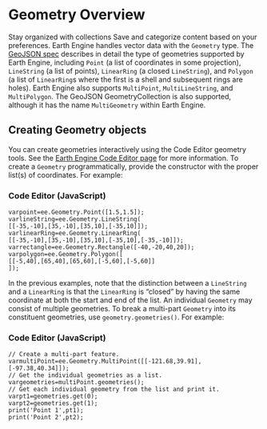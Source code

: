  
#  Geometry Overview 
Stay organized with collections  Save and categorize content based on your preferences. 
Earth Engine handles vector data with the `Geometry` type. The [GeoJSON spec](http://geojson.org/geojson-spec.html) describes in detail the type of geometries supported by Earth Engine, including `Point` (a list of coordinates in some projection), `LineString` (a list of points), `LinearRing` (a closed `LineString`), and `Polygon` (a list of `LinearRing`s where the first is a shell and subsequent rings are holes). Earth Engine also supports `MultiPoint`, `MultiLineString`, and `MultiPolygon`. The GeoJSON GeometryCollection is also supported, although it has the name `MultiGeometry` within Earth Engine.
## Creating Geometry objects
You can create geometries interactively using the Code Editor geometry tools. See the [Earth Engine Code Editor page](https://developers.google.com/earth-engine/guides/playground#geometry-tools) for more information. To create a `Geometry` programmatically, provide the constructor with the proper list(s) of coordinates. For example:
### Code Editor (JavaScript)
```
varpoint=ee.Geometry.Point([1.5,1.5]);
varlineString=ee.Geometry.LineString(
[[-35,-10],[35,-10],[35,10],[-35,10]]);
varlinearRing=ee.Geometry.LinearRing(
[[-35,-10],[35,-10],[35,10],[-35,10],[-35,-10]]);
varrectangle=ee.Geometry.Rectangle([-40,-20,40,20]);
varpolygon=ee.Geometry.Polygon([
[[-5,40],[65,40],[65,60],[-5,60],[-5,60]]
]);
```

In the previous examples, note that the distinction between a `LineString` and a `LinearRing` is that the `LinearRing` is “closed” by having the same coordinate at both the start and end of the list.
An individual `Geometry` may consist of multiple geometries. To break a multi-part `Geometry` into its constituent geometries, use `geometry.geometries()`. For example:
### Code Editor (JavaScript)
```
// Create a multi-part feature.
varmultiPoint=ee.Geometry.MultiPoint([[-121.68,39.91],[-97.38,40.34]]);
// Get the individual geometries as a list.
vargeometries=multiPoint.geometries();
// Get each individual geometry from the list and print it.
varpt1=geometries.get(0);
varpt2=geometries.get(1);
print('Point 1',pt1);
print('Point 2',pt2);
```

